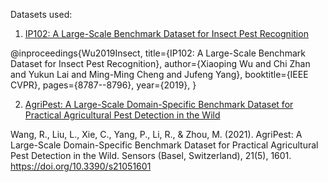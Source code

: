 Datasets used:

1. [IP102: A Large-Scale Benchmark Dataset for Insect Pest Recognition](https://github.com/xpwu95/IP102)

@inproceedings{Wu2019Insect,
  title={IP102: A Large-Scale Benchmark Dataset for Insect Pest Recognition},
  author={Xiaoping Wu and Chi Zhan and Yukun Lai and Ming-Ming Cheng and Jufeng Yang},
  booktitle={IEEE CVPR},
  pages={8787--8796},
  year={2019},
}

2. [AgriPest: A Large-Scale Domain-Specific Benchmark Dataset for Practical Agricultural Pest Detection in the Wild](https://www.ncbi.nlm.nih.gov/pmc/articles/PMC7956390/)

Wang, R., Liu, L., Xie, C., Yang, P., Li, R., & Zhou, M. (2021).
AgriPest: A Large-Scale Domain-Specific Benchmark Dataset for Practical Agricultural Pest Detection in the Wild. 
Sensors (Basel, Switzerland), 21(5), 1601. https://doi.org/10.3390/s21051601
